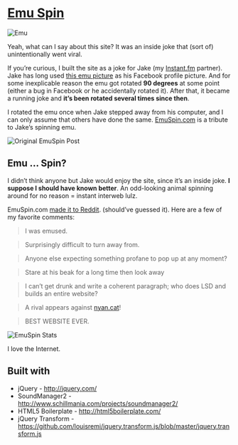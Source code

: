 # [Emu Spin](http://emuspin.com)

![Emu](http://emuspin.com/img/emu.jpg)

Yeah, what can I say about this site? It was an inside joke that (sort of) unintentionally went viral.

If you’re curious, I built the site as a joke for Jake (my [Instant.fm](http://instant.fm) partner). Jake has long used [this emu picture](http://emuspin.com/img/emu.jpg) as his Facebook profile picture. And for some inexplicable reason the emu got rotated **90 degrees** at some point (either a bug in Facebook or he accidentally rotated it). After that, it became a running joke and **it’s been rotated several times since then**.

I rotated the emu once when Jake stepped away from his computer, and I can only assume that others have done the same. [EmuSpin.com](http://emuspin.com) is a tribute to Jake’s spinning emu.

![Original EmuSpin Post](http://www.feross.org/wp-content/uploads/2011/05/emuspin_original_post.png)

## Emu ... Spin?

I didn’t think anyone but Jake would enjoy the site, since it’s an inside joke. **I suppose I should have known better**. An odd-looking animal spinning around for no reason = instant interweb lulz.

EmuSpin.com [made it to Reddit](http://www.reddit.com/r/WTF/comments/hbw59/emu_spin/). (should’ve guessed it). Here are a few of my favorite comments:

> I was emused.

> Surprisingly difficult to turn away from.

> Anyone else expecting something profane to pop up at any moment?

> Stare at his beak for a long time then look away 

> I can’t get drunk and write a coherent paragraph; who does LSD and builds an entire website?

> A rival appears against [nyan.cat](http://nyan.cat)!

> BEST WEBSITE EVER.

![EmuSpin Stats](http://www.feross.org/wp-content/uploads/2011/05/emuspin_traffic-600x273.jpg)

I love the Internet.

## Built with

* jQuery - <http://jquery.com/>
* SoundManager2 - <http://www.schillmania.com/projects/soundmanager2/>
* HTML5 Boilerplate - <http://html5boilerplate.com/>
* jQuery Transform - <https://github.com/louisremi/jquery.transform.js/blob/master/jquery.transform.js>